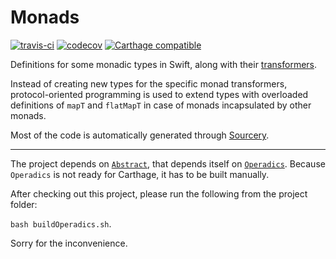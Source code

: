 # Monads
[![travis-ci](https://travis-ci.org/facile-it/Monads.svg?branch=master)](https://travis-ci.org/facile-it/Monads)
[![codecov](https://codecov.io/gh/facile-it/Monads/branch/master/graph/badge.svg)](https://codecov.io/gh/facile-it/Monads)
[![Carthage compatible](https://img.shields.io/badge/Carthage-compatible-4BC51D.svg?style=flat)](https://github.com/Carthage/Carthage)

Definitions for some monadic types in Swift, along with their [transformers](https://en.wikipedia.org/wiki/Monad_transformer).

Instead of creating new types for the specific monad transformers, protocol-oriented programming is used to extend types with overloaded definitions of `mapT` and `flatMapT` in case of monads incapsulated by other monads.

Most of the code is automatically generated through [Sourcery](https://github.com/krzysztofzablocki/Sourcery).

------

The project depends on [`Abstract`](https://github.com/typelift/Abstract/), that depends itself on [`Operadics`](https://github.com/typelift/Operadics). Because `Operadics` is not ready for Carthage, it has to be built manually.

After checking out this project, please run the following from the project folder:

`bash buildOperadics.sh`.

Sorry for the inconvenience.
